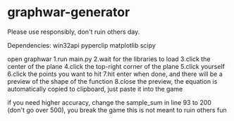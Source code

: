 # graphwar-generator

Please use responsibly, don't ruin others day.

Dependencies:
win32api
pyperclip
matplotlib
scipy

open graphwar
1.run main.py
2.wait for the libraries to load
3.click the center of the plane
4.click the top-right corner of the plane
5.click yourself 
6.click the points you want to hit 
7.hit enter when done, and there will be a preview of the shape of the function
8.close the preview, the equation is automatically copied to clipboard, just paste it into the game

if you need higher accuracy, change the sample_sum in line 93 to 200 (don't go over 500), you break the game
this is not meant to ruin others fun
